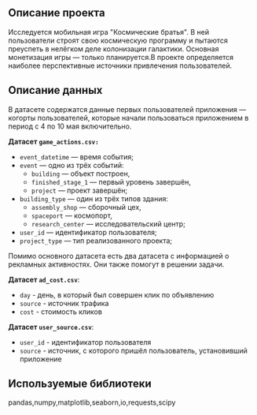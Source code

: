 ## Описание проекта
Исследуется  мобильная игра "Космические братья". В ней пользователи строят свою космическую программу и пытаются преуспеть в нелёгком деле колонизации галактики.
Основная монетизация игры — только планируется.В проекте определяется наиболее перспективные источники привлечения пользователей. 

## Описание данных
В датасете содержатся данные первых пользователей приложения — когорты пользователей, которые начали пользоваться приложением в период с 4 по 10 мая включительно.

**Датасет `game_actions.csv:`**

- `event_datetime` — время события;
- `event` — одно из трёх событий:
    - `building` — объект построен,
    - `finished_stage_1` — первый уровень завершён,
    - `project` — проект завершён;
- `building_type` — один из трёх типов здания:
    - `assembly_shop` — сборочный цех,
    - `spaceport` — космопорт,
    - `research_center` — исследовательский центр;
- `user_id` — идентификатор пользователя;
- `project_type` — тип реализованного проекта;

Помимо основного датасета есть два датасета с информацией о рекламных активностях. Они также помогут в решении задачи.

**Датасет `ad_cost.csv`**:

- `day` - день, в который был совершен клик по объявлению
- `source` - источник трафика
- `cost` - стоимость кликов

**Датасет `user_source.csv`**:

- `user_id` - идентификатор пользователя
- `source` - источник, с которого пришёл пользователь, установивший приложение
 
 ## Используемые библиотеки
 pandas,numpy,matplotlib,seaborn,io,requests,scipy
 
